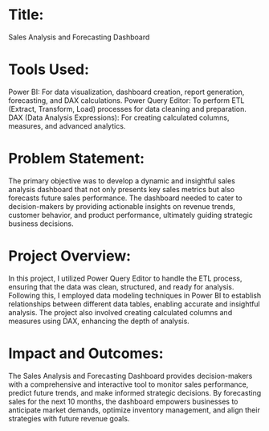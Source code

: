 # Title: 
Sales Analysis and Forecasting Dashboard
# Tools Used:
Power BI: For data visualization, dashboard creation, report generation, forecasting, and DAX calculations.
Power Query Editor: To perform ETL (Extract, Transform, Load) processes for data cleaning and preparation.
DAX (Data Analysis Expressions): For creating calculated columns, measures, and advanced analytics.
# Problem Statement:
The primary objective was to develop a dynamic and insightful sales analysis dashboard that not only presents key sales metrics but also forecasts future sales performance. The dashboard needed to cater to decision-makers by providing actionable insights on revenue trends, customer behavior, and product performance, ultimately guiding strategic business decisions.
# Project Overview:
In this project, I utilized Power Query Editor to handle the ETL process, ensuring that the data was clean, structured, and ready for analysis. Following this, I employed data modeling techniques in Power BI to establish relationships between different data tables, enabling accurate and insightful analysis. The project also involved creating calculated columns and measures using DAX, enhancing the depth of analysis.
# Impact and Outcomes:
The Sales Analysis and Forecasting Dashboard provides decision-makers with a comprehensive and interactive tool to monitor sales performance, predict future trends, and make informed strategic decisions. By forecasting sales for the next 10 months, the dashboard empowers businesses to anticipate market demands, optimize inventory management, and align their strategies with future revenue goals.

